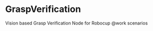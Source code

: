 GraspVerification
=================

Vision based Grasp Verification Node for Robocup @work scenarios
